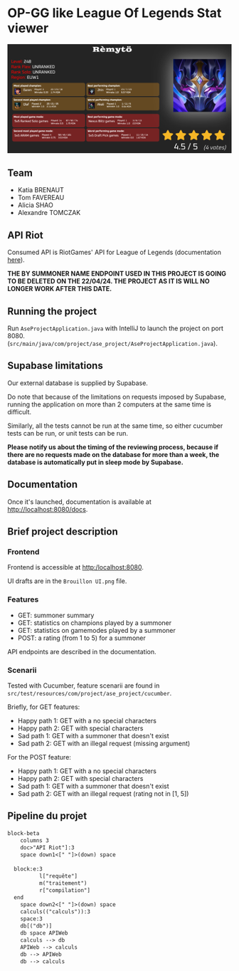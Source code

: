 # OP-GG like League Of Legends Stat viewer

![front-end](images/guardPage.png)

## Team
- Katia BRENAUT
- Tom FAVEREAU
- Alicia SHAO
- Alexandre TOMCZAK

## API Riot
Consumed API is RiotGames' API for League of Legends (documentation [here](https://developer.riotgames.com/docs/lol)).

**THE BY SUMMONER NAME ENDPOINT USED IN THIS PROJECT IS GOING TO BE DELETED ON THE 22/04/24.
THE PROJECT AS IT IS WILL NO LONGER WORK AFTER THIS DATE.**

## Running the project
Run `AseProjectApplication.java` with IntelliJ to launch the project on port 8080.
(`src/main/java/com/project/ase_project/AseProjectApplication.java`).

## Supabase limitations
Our external database is supplied by Supabase.

Do note that because of the limitations on requests imposed by Supabase, running the application
on more than 2 computers at the same time is difficult. 

Similarly, all the tests cannot be run at the same time, so either cucumber tests can be run, or unit tests can be run.

**Please notify us about the timing of the reviewing process, because if there are no requests made on the database for more
than a week, the database is automatically put in sleep mode by Supabase.**

## Documentation
Once it's launched, documentation is available at [http://localhost:8080/docs](http://localhost:8080/docs).

## Brief project description
### Frontend
Frontend is accessible at [http:/localhost:8080](http://localhost:8080).

UI drafts are in the `Brouillon UI.png` file.

### Features
- GET: summoner summary
- GET: statistics on champions played by a summoner
- GET: statistics on gamemodes played by a summoner
- POST: a rating (from 1 to 5) for a summoner

API endpoints are described in the documentation.

### Scenarii
Tested with Cucumber, feature scenarii are found in `src/test/resources/com/project/ase_project/cucumber`.

Briefly, for GET features:

- Happy path 1: GET with a no special characters
- Happy path 2: GET with special characters
- Sad path 1: GET with a summoner that doesn't exist
- Sad path 2: GET with an illegal request (missing argument)

For the POST feature:

- Happy path 1: GET with a no special characters
- Happy path 2: GET with special characters
- Sad path 1: GET with a summoner that doesn't exist
- Sad path 2: GET with an illegal request (rating not in [1, 5])


## Pipeline du projet
```mermaid
block-beta
    columns 3
    doc>"API Riot"]:3
    space down1<[" "]>(down) space

  block:e:3
          l["requête"]
          m("traitement")
          r["compilation"]
  end
    space down2<[" "]>(down) space
    calculs(("calculs")):3
    space:3
    db[("db")]
    db space APIWeb
    calculs --> db
    APIWeb --> calculs
    db --> APIWeb
    db --> calculs
    
```




